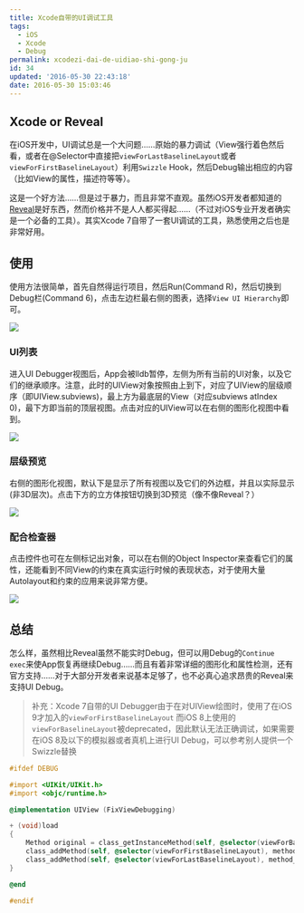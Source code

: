 ```yaml
---
title: Xcode自带的UI调试工具
tags:
  - iOS
  - Xcode
  - Debug
permalink: xcodezi-dai-de-uidiao-shi-gong-ju
id: 34
updated: '2016-05-30 22:43:18'
date: 2016-05-30 15:03:46
---
```


## Xcode or Reveal

在iOS开发中，UI调试总是一个大问题……原始的暴力调试（View强行着色然后看，或者在@Selector中直接把`viewForLastBaselineLayout`或者`viewForFirstBaselineLayout`）利用`Swizzle` Hook，然后Debug输出相应的内容（比如View的属性，描述符等等）。

这是一个好方法……但是过于暴力，而且非常不直观。虽然iOS开发者都知道的[Reveal](http://revealapp.com)是好东西，然而价格并不是人人都买得起……（不过对iOS专业开发者确实是一个必备的工具）。其实Xcode 7自带了一套UI调试的工具，熟悉使用之后也是非常好用。

## 使用

使用方法很简单，首先自然得运行项目，然后Run(Command R)，然后切换到Debug栏(Command 6)，点击左边栏最右侧的图表，选择`View UI Hierarchy`即可。

![](http://7xsf4p.com1.z0.glb.clouddn.com/image/d/b8/3ee5a4bd1289d16d36db566f3bf1e.png)

### UI列表

进入UI Debugger视图后，App会被lldb暂停，左侧为所有当前的UI对象，以及它们的继承顺序。注意，此时的UIView对象按照由上到下，对应了UIView的层级顺序（即UIView.subviews)，最上方为最底层的View（对应subviews atIndex 0)，最下方即当前的顶层视图。点击对应的UIView可以在右侧的图形化视图中看到。

![](http://7xsf4p.com1.z0.glb.clouddn.com/image/a/72/a576918da1fc5658bccaab351b669.png)

### 层级预览

右侧的图形化视图，默认下是显示了所有视图以及它们的外边框，并且以实际显示(非3D层次)。点击下方的立方体按钮切换到3D预览（像不像Reveal？）

![](http://7xsf4p.com1.z0.glb.clouddn.com/image/5/8b/c05da0308cc5f1b90e1ee80e14756.png)

### 配合检查器

点击控件也可在左侧标记出对象，可以在右侧的Object Inspector来查看它们的属性，还能看到不同View的约束在真实运行时候的表现状态，对于使用大量Autolayout和约束的应用来说非常方便。

![](http://7xsf4p.com1.z0.glb.clouddn.com/image/0/4a/c340caefd7bd60c6deb7dd07eef43.png)

## 总结

怎么样，虽然相比Reveal虽然不能实时Debug，但可以用Debug的`Continue exec`来使App恢复再继续Debug……而且有着非常详细的图形化和属性检测，还有官方支持……对于大部分开发者来说基本足够了，也不必真心追求昂贵的Reveal来支持UI Debug。

> 补充：Xcode 7自带的UI Debugger由于在对UIView绘图时，使用了在iOS 9才加入的`viewForFirstBaselineLayout`
而iOS 8上使用的`viewForBaselineLayout`被deprecated，因此默认无法正确调试，如果需要在iOS 8及以下的模拟器或者真机上进行UI Debug，可以参考别人提供一个Swizzle替换

```objectivec
#ifdef DEBUG

#import <UIKit/UIKit.h>
#import <objc/runtime.h>

@implementation UIView (FixViewDebugging)

+ (void)load
{
    Method original = class_getInstanceMethod(self, @selector(viewForBaselineLayout));
    class_addMethod(self, @selector(viewForFirstBaselineLayout), method_getImplementation(original), method_getTypeEncoding(original));
    class_addMethod(self, @selector(viewForLastBaselineLayout), method_getImplementation(original), method_getTypeEncoding(original));
}

@end

#endif
```
